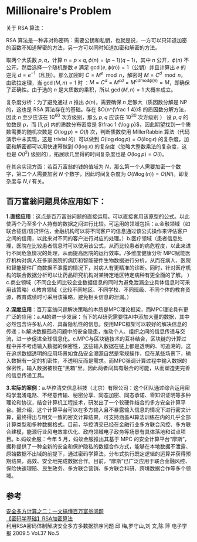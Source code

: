 # Millionaire's Problem
关于 RSA 算法：

RSA 算法是一种非对称密码：需要公钥和私钥，也就是说，一方可以只知道加密的函数不知道解密的方法，另一方可以同时知道加密和解密的方法。

取两个大质数 $p,q$，计算 $n=p\times q,\phi(n)=(p-1)(q-1)$，其中 $n$ 公开，$\phi(n)$ 不公开。然后选择一个随机整数 $e$ 满足 $\gcd(e,\phi(n))=1$（公钥）并且计算出 $e$ 的逆元 $d=e^{-1}$（私钥）。那么加密时 $C=M^e \mod n$，解密时 $M=C^d \mod n$，由欧拉定理，当 $\gcd(M,n)=1$ 时 ：$M=C^d=M^{cd}=M^{cd \text{mod} \phi(n)}=M$，即确保了正确性。由于选的 $n$ 是大质数的乘积，所以 $\gcd(M,n)=1$ 大概率成立。

复杂度分析：为了避免通过 $n$ 推出 $\phi(n)$，需要确保 $n$ 足够大（质因数分解是 NP 的，这也是 RSA 算法存在的基础。存在 $O(n^{\frac 1 4})$ 的质因数分解方法，因此 $n$ 至少应该在 $10^{60}$ 次方级别，那么 $p,q$ 应该在 $10^{30}$ 次方级别 ） 设 $p,q$ 的位数是 $p$，而 $[1,p]$ 内的质数分布密度是 $\frac 1 {\log p}$，因此期望找到一个质数需要的随机次数是 $O(\log p)=O(l)$ 次，判断质数使用 MillerRabbin 算法（代码演示中未实现，这是 trivial 的）可以做到 $O(\log \epsilon\log p)=O(l\log\epsilon)$ 的复杂度，加密和解密都可以用快速幂做到 $O(\log x)$ 的复杂度（忽略大整数乘法的复杂度，这也是 $O(l^2)$ 级别的），拓展欧几里得的时间复杂度也是 $O(\log p)=O(l)$。

在其余实现方面：若百万富翁的钱的值域为 $N$，那么第一个人需要加密一个数字，第二个人需要加密 $N$ 个数字，因此时间复杂度为 $O(N\log(n))=O(Nl)$。即复杂度与 $N,l$ 有关。

## 百万富翁问题具体应用如下：
**1.直接应用**：这点是百万富翁问题的直接运用。可以直接套用该原型的公式。以此使两个乃至多个人持有的数据之间进行比较。可运用的领域包括：a.金融领域（如联合征信/信贷评估，金融机构可以将不同客户的信息通过该公式操作来评估客户之间的信用，以此来对不同的客户进行对应的处理。）b.医疗领域（患者信息处理，医院在比较患者信息时可以使用该公式，从而比较患者的病危程度，以此来进行不同危急情况的处理，从而提高医院的运行效率。/多维度健康分析 MPC赋能医疗机构对病人在多家医院的病历和智能硬件生物数据进行分析，从而在病人、医院和智能硬件厂商数据不泄露的情况下，对病人有更精准的诊断。同时，针对医疗机构的联合数据分析可以让药品研究机构对某特定地区特定病种有更全面的了解。 ）c.商业领域（不同企业间比较企业数据信息的同时为避免泄漏企业具体信息时可采用该策略）d.教育领域（比较不同地区、不同学校、不同班级、不同个体的教育资源，教育成绩时可采用该策略，避免相关信息的泄漏。） 

**2.深度应用**：百万富翁问题解决策略的本质是MPC理论框架，而MPC理论具有更广泛的应用：a.AI的进一步发展：当下的AI研究需要往AI中添加大量的数据，其中必然包含许多私人的、具备隐私性的信息。使用MPC框架可以较好的解决信息的传递；b.解决数据孤岛问题中的安全隐患，推动个人、组织之间的信息传递与交流，进一步促进全球信息化。c.MPC与区块链技术的互补结合，区块链的计算过程中并不考虑输入数据的保密性，这些输入数据在链上都是透明的、可追溯的，这在追求数据透明的应用场景如食品安全溯源自然是常规操作，但在某些场景下，输入数据有一定的机密性，不透明反而是需求。而MPC强调计算过程中输入数据的保密性，输入数据被锁在“黑箱”里。因此两者间具有融合的可能，从而塑造更完善的信息传递工具。

**3.实际的案例**：a.华控清交信息科技（北京）有限公司：这个团队通过综合运用密码学混淆电路、不经意传输、秘密分享、同态加密、同态承诺、零知识证明等多种理论和协议，结合计算机工程技术，研发出了一个软硬件结合的多方安全计算平台。据介绍，这个计算平台可以在多方输入且不暴露输入信息的情况下进行密文计算，最终得出与明文一致的密文计算结果，可支持涵盖AI算法训练在内的几乎全部计算类型和多种数据格式。目前，华控清交已经在金融行业多方联合风控、多方联合建模，能源行业风电效率优化、政府领域电子政务等场景有具体落地和试点项目。b.蚂蚁金服：今年 5 月，蚂蚁金服推出其基于 MPC 的安全计算平台“摩斯”，据称提供了一种全新的安全和保护隐私的数据合作方式，能够在本地数据不泄露、原始数据不出域的前提下，通过密码学算法，分布式执行既定逻辑的运算并获得预期结果，高效、安全地完成数据合作。目前，“摩斯”已广泛应用于联合金融风控、保险快速理赔、民生政务、多方联合营销、多方联合科研、跨境数据合作等多个领域。
## 参考

[安全多方计算之二：一文搞懂百万富翁问题](https://blog.csdn.net/apr15/article/details/128348229?ops_request_misc=%257B%2522request%255Fid%2522%253A%2522DC9ED0BE-F6A4-4ECC-9364-1207C2060432%2522%252C%2522scm%2522%253A%252220140713.130102334..%2522%257D&request_id=DC9ED0BE-F6A4-4ECC-9364-1207C2060432&biz_id=0&utm_medium=distribute.pc_search_result.none-task-blog-2~all~top_positive~default-1-128348229-null-null.142^v100^pc_search_result_base3&utm_term=百万富翁问题&spm=1018.2226.3001.4187) <br>
[【密码学基础】RSA加密算法](https://blog.csdn.net/qq_16763983/article/details/128101681?ops_request_misc=%257B%2522request%255Fid%2522%253A%25221680307C-55C2-44EA-8D02-345C9AB8491B%2522%252C%2522scm%2522%253A%252220140713.130102334..%2522%257D&request_id=1680307C-55C2-44EA-8D02-345C9AB8491B&biz_id=0&utm_medium=distribute.pc_search_result.none-task-blog-2~blog~top_positive~default-1-128101681-null-null.nonecase&utm_term=rsa加密&spm=1018.2226.3001.4450)
<br>
利用RSA密码体制解决安全多方多数据排序问题     邱 梅,罗守山,刘 文,陈 萍    电子学报 2009.5 Vol.37 No.5
